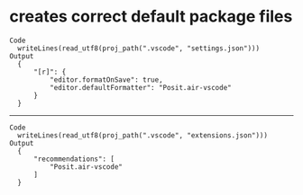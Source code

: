# creates correct default package files

    Code
      writeLines(read_utf8(proj_path(".vscode", "settings.json")))
    Output
      {
          "[r]": {
              "editor.formatOnSave": true,
              "editor.defaultFormatter": "Posit.air-vscode"
          }
      }

---

    Code
      writeLines(read_utf8(proj_path(".vscode", "extensions.json")))
    Output
      {
          "recommendations": [
              "Posit.air-vscode"
          ]
      }

